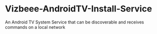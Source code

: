 # Vizbeee-AndroidTV-Install-Service
An Android TV System Service that can be discoverable and receives commands on a local network
